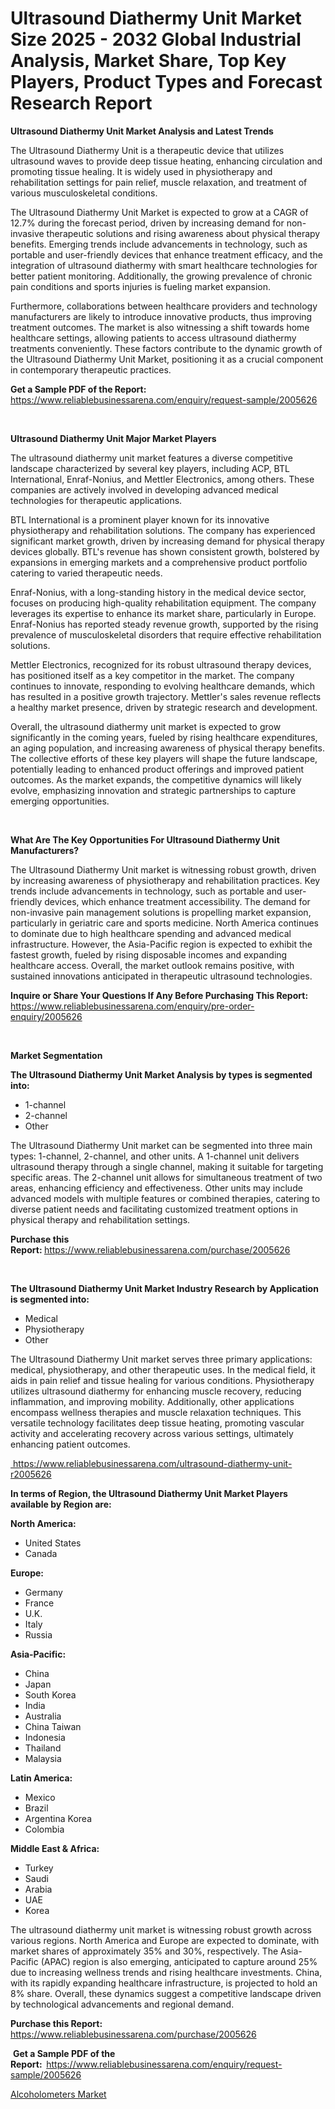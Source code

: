 <p><h1>Ultrasound Diathermy Unit Market Size 2025 - 2032 Global Industrial Analysis, Market Share, Top Key Players, Product Types and Forecast Research Report</h1></p><p><strong>Ultrasound Diathermy Unit Market Analysis and Latest Trends</strong></p>
<p><p>The Ultrasound Diathermy Unit is a therapeutic device that utilizes ultrasound waves to provide deep tissue heating, enhancing circulation and promoting tissue healing. It is widely used in physiotherapy and rehabilitation settings for pain relief, muscle relaxation, and treatment of various musculoskeletal conditions. </p><p>The Ultrasound Diathermy Unit Market is expected to grow at a CAGR of 12.7% during the forecast period, driven by increasing demand for non-invasive therapeutic solutions and rising awareness about physical therapy benefits. Emerging trends include advancements in technology, such as portable and user-friendly devices that enhance treatment efficacy, and the integration of ultrasound diathermy with smart healthcare technologies for better patient monitoring. Additionally, the growing prevalence of chronic pain conditions and sports injuries is fueling market expansion. </p><p>Furthermore, collaborations between healthcare providers and technology manufacturers are likely to introduce innovative products, thus improving treatment outcomes. The market is also witnessing a shift towards home healthcare settings, allowing patients to access ultrasound diathermy treatments conveniently. These factors contribute to the dynamic growth of the Ultrasound Diathermy Unit Market, positioning it as a crucial component in contemporary therapeutic practices.</p></p>
<p><strong>Get a Sample PDF of the Report:&nbsp;</strong> <a href="https://www.reliablebusinessarena.com/enquiry/request-sample/2005626?utm_campaign=2383&utm_medium=2&utm_source=Github&utm_content=ia&utm_term=04032025&utm_id=ultrasound-diathermy-unit">https://www.reliablebusinessarena.com/enquiry/request-sample/2005626</a></p>
<p>&nbsp;</p>
<p><strong>Ultrasound Diathermy Unit Major Market Players</strong></p>
<p><p>The ultrasound diathermy unit market features a diverse competitive landscape characterized by several key players, including ACP, BTL International, Enraf-Nonius, and Mettler Electronics, among others. These companies are actively involved in developing advanced medical technologies for therapeutic applications.</p><p>BTL International is a prominent player known for its innovative physiotherapy and rehabilitation solutions. The company has experienced significant market growth, driven by increasing demand for physical therapy devices globally. BTL's revenue has shown consistent growth, bolstered by expansions in emerging markets and a comprehensive product portfolio catering to varied therapeutic needs.</p><p>Enraf-Nonius, with a long-standing history in the medical device sector, focuses on producing high-quality rehabilitation equipment. The company leverages its expertise to enhance its market share, particularly in Europe. Enraf-Nonius has reported steady revenue growth, supported by the rising prevalence of musculoskeletal disorders that require effective rehabilitation solutions.</p><p>Mettler Electronics, recognized for its robust ultrasound therapy devices, has positioned itself as a key competitor in the market. The company continues to innovate, responding to evolving healthcare demands, which has resulted in a positive growth trajectory. Mettler's sales revenue reflects a healthy market presence, driven by strategic research and development.</p><p>Overall, the ultrasound diathermy unit market is expected to grow significantly in the coming years, fueled by rising healthcare expenditures, an aging population, and increasing awareness of physical therapy benefits. The collective efforts of these key players will shape the future landscape, potentially leading to enhanced product offerings and improved patient outcomes. As the market expands, the competitive dynamics will likely evolve, emphasizing innovation and strategic partnerships to capture emerging opportunities.</p></p>
<p>&nbsp;</p>
<p><strong>What Are The Key Opportunities For Ultrasound Diathermy Unit Manufacturers?</strong></p>
<p><p>The Ultrasound Diathermy Unit market is witnessing robust growth, driven by increasing awareness of physiotherapy and rehabilitation practices. Key trends include advancements in technology, such as portable and user-friendly devices, which enhance treatment accessibility. The demand for non-invasive pain management solutions is propelling market expansion, particularly in geriatric care and sports medicine. North America continues to dominate due to high healthcare spending and advanced medical infrastructure. However, the Asia-Pacific region is expected to exhibit the fastest growth, fueled by rising disposable incomes and expanding healthcare access. Overall, the market outlook remains positive, with sustained innovations anticipated in therapeutic ultrasound technologies.</p></p>
<p><strong>Inquire or Share Your Questions If Any Before Purchasing This Report:</strong> <a href="https://www.reliablebusinessarena.com/enquiry/pre-order-enquiry/2005626?utm_campaign=2383&utm_medium=2&utm_source=Github&utm_content=ia&utm_term=04032025&utm_id=ultrasound-diathermy-unit">https://www.reliablebusinessarena.com/enquiry/pre-order-enquiry/2005626</a></p>
<p>&nbsp;</p>
<p><strong>Market Segmentation</strong></p>
<p><strong>The Ultrasound Diathermy Unit Market Analysis by types is segmented into:</strong></p>
<p><ul><li>1-channel</li><li>2-channel</li><li>Other</li></ul></p>
<p><p>The Ultrasound Diathermy Unit market can be segmented into three main types: 1-channel, 2-channel, and other units. A 1-channel unit delivers ultrasound therapy through a single channel, making it suitable for targeting specific areas. The 2-channel unit allows for simultaneous treatment of two areas, enhancing efficiency and effectiveness. Other units may include advanced models with multiple features or combined therapies, catering to diverse patient needs and facilitating customized treatment options in physical therapy and rehabilitation settings.</p></p>
<p><strong>Purchase this Report:&nbsp;</strong><a href="https://www.reliablebusinessarena.com/purchase/2005626?utm_campaign=2383&utm_medium=2&utm_source=Github&utm_content=ia&utm_term=04032025&utm_id=ultrasound-diathermy-unit">https://www.reliablebusinessarena.com/purchase/2005626</a></p>
<p>&nbsp;</p>
<p><strong>The Ultrasound Diathermy Unit Market Industry Research by Application is segmented into:</strong></p>
<p><ul><li>Medical</li><li>Physiotherapy</li><li>Other</li></ul></p>
<p><p>The Ultrasound Diathermy Unit market serves three primary applications: medical, physiotherapy, and other therapeutic uses. In the medical field, it aids in pain relief and tissue healing for various conditions. Physiotherapy utilizes ultrasound diathermy for enhancing muscle recovery, reducing inflammation, and improving mobility. Additionally, other applications encompass wellness therapies and muscle relaxation techniques. This versatile technology facilitates deep tissue heating, promoting vascular activity and accelerating recovery across various settings, ultimately enhancing patient outcomes.</p></p>
<p><a href="https://www.reliablebusinessarena.com/ultrasound-diathermy-unit-r2005626?utm_campaign=2383&utm_medium=2&utm_source=Github&utm_content=ia&utm_term=04032025&utm_id=ultrasound-diathermy-unit">&nbsp;https://www.reliablebusinessarena.com/ultrasound-diathermy-unit-r2005626</a></p>
<p><strong>In terms of Region, the Ultrasound Diathermy Unit Market Players available by Region are:</strong></p>
<p>
    <p> <strong> North America: </strong>
        <ul>
            <li>United States</li>
            <li>Canada</li>
        </ul>
        </p> 
    <p> <strong> Europe: </strong>
        <ul>
            <li>Germany</li>
            <li>France</li>
            <li>U.K.</li>
            <li>Italy</li>
            <li>Russia</li>
        </ul>
        </p> 
    <p> <strong> Asia-Pacific: </strong>
        <ul>
            <li>China</li>
            <li>Japan</li>
            <li>South Korea</li>
            <li>India</li>
            <li>Australia</li>
            <li>China Taiwan</li>
            <li>Indonesia</li>
            <li>Thailand</li>
            <li>Malaysia</li>
        </ul>
        </p> 
    <p> <strong> Latin America: </strong>
        <ul>
            <li>Mexico</li>
            <li>Brazil</li>
            <li>Argentina Korea</li>
            <li>Colombia</li>
        </ul>
        </p> 
    <p> <strong> Middle East & Africa: </strong>
        <ul>
            <li>Turkey</li>
            <li>Saudi</li>
            <li>Arabia</li>
            <li>UAE</li>
            <li>Korea</li>
        </ul>
    </p>
    </p>
<p><p>The ultrasound diathermy unit market is witnessing robust growth across various regions. North America and Europe are expected to dominate, with market shares of approximately 35% and 30%, respectively. The Asia-Pacific (APAC) region is also emerging, anticipated to capture around 25% due to increasing wellness trends and rising healthcare investments. China, with its rapidly expanding healthcare infrastructure, is projected to hold an 8% share. Overall, these dynamics suggest a competitive landscape driven by technological advancements and regional demand.</p></p>
<p><strong>Purchase this Report: </strong><a href="https://www.reliablebusinessarena.com/purchase/2005626?utm_campaign=2383&utm_medium=2&utm_source=Github&utm_content=ia&utm_term=04032025&utm_id=ultrasound-diathermy-unit">https://www.reliablebusinessarena.com/purchase/2005626</a></p>
<p>&nbsp;<strong>Get a Sample PDF of the Report:&nbsp;&nbsp;</strong><a href="https://www.reliablebusinessarena.com/enquiry/request-sample/2005626?utm_campaign=2383&utm_medium=2&utm_source=Github&utm_content=ia&utm_term=04032025&utm_id=ultrasound-diathermy-unit">https://www.reliablebusinessarena.com/enquiry/request-sample/2005626</a></p>
<p><strong></strong></p>
<p><p><a href="https://github.com/lehumiston1971679/Market-Research-Report-List-1/blob/main/alcoholometers-market.md?utm_campaign=2383&utm_medium=2&utm_source=Github&utm_content=ia&utm_term=04032025&utm_id=ultrasound-diathermy-unit">Alcoholometers Market</a></p></p>